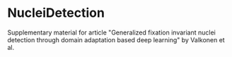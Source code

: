 # NucleiDetection
Supplementary material for article "Generalized fixation invariant nuclei detection through domain adaptation based deep learning" by Valkonen et al.

